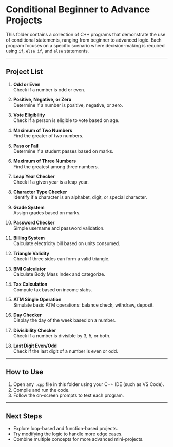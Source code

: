 # Conditional Beginner to Advance Projects

This folder contains a collection of C++ programs that demonstrate the use of conditional statements, ranging from beginner to advanced logic. Each program focuses on a specific scenario where decision-making is required using `if`, `else if`, and `else` statements.

---

## Project List

1. **Odd or Even**  
   Check if a number is odd or even.

2. **Positive, Negative, or Zero**  
   Determine if a number is positive, negative, or zero.

3. **Vote Eligibility**  
   Check if a person is eligible to vote based on age.

4. **Maximum of Two Numbers**  
   Find the greater of two numbers.

5. **Pass or Fail**  
   Determine if a student passes based on marks.

6. **Maximum of Three Numbers**  
   Find the greatest among three numbers.

7. **Leap Year Checker**  
   Check if a given year is a leap year.

8. **Character Type Checker**  
   Identify if a character is an alphabet, digit, or special character.

9. **Grade System**  
   Assign grades based on marks.

10. **Password Checker**  
    Simple username and password validation.

11. **Billing System**  
    Calculate electricity bill based on units consumed.

12. **Triangle Validity**  
    Check if three sides can form a valid triangle.

13. **BMI Calculator**  
    Calculate Body Mass Index and categorize.

14. **Tax Calculation**  
    Compute tax based on income slabs.

15. **ATM Single Operation**  
    Simulate basic ATM operations: balance check, withdraw, deposit.

16. **Day Checker**  
    Display the day of the week based on a number.

17. **Divisibility Checker**  
    Check if a number is divisible by 3, 5, or both.

18. **Last Digit Even/Odd**  
    Check if the last digit of a number is even or odd.

---

## How to Use

1. Open any `.cpp` file in this folder using your C++ IDE (such as VS Code).
2. Compile and run the code.
3. Follow the on-screen prompts to test each program.

---

## Next Steps

- Explore loop-based and function-based projects.
- Try modifying the logic to handle more edge cases.
- Combine multiple concepts for more advanced mini-projects.
